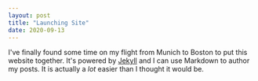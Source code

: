 ```yaml
---
layout: post
title: "Launching Site" 
date: 2020-09-13
---
```


I've finally found some time on my flight from Munich to Boston to put this website together. It's powered by [Jekyll](http://jewyllrb.com) and I can use Markdown to author my posts. It is actually a _lot_ easier than I thought it would be. 
